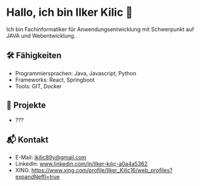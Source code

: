 # Hallo, ich bin Ilker Kilic 👋

Ich bin Fachinformatiker für Anwendungsentwicklung mit Schwerpunkt auf JAVA und Webentwicklung.

## 🛠️ Fähigkeiten

- Programmiersprachen: Java, Javascript, Python
- Frameworks: React, Springboot
- Tools: GIT, Docker

## 📂 Projekte

- ???

## 📬 Kontakt

- E-Mail: ikilic89y@gmail.com
- LinkedIn: www.linkedin.com/in/ilker-kılıç-a0a4a5362
- XING: https://www.xing.com/profile/Ilker_Kilic16/web_profiles?expandNeffi=true
